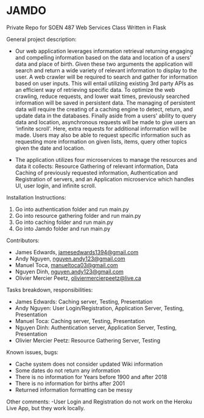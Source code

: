 # JAMDO
Private Repo for SOEN 487 Web Services Class Written in Flask

General project description:
- Our web application leverages information retrieval returning engaging and compelling information based on the data and location of a users' data and place of birth. Given these two arguments the application will search and return a wide variety of relevant information to display to the user. A web crawler will be required to search and gather for information based on user inputs. This will entail utilizing existing 3rd party APIs as an efficient way of retrieving specific data. To optimize the web crawling, reduce requests, and lower wait times, previously searched information will be saved in persistent data. The managing of persistent data will require the creating of a caching engine to detect, return, and update data in the databases. Finally aside from a users' ability to query data and location, asynchronous requests will be made to give users an 'infinite scroll'. Here, extra requests for additional information will be made. Users may also be able to request specific information such as requesting more information on given lists, items, query other topics given the date and location.

- The application utilizes four microservices to manage the resources and data it collects: Resource Gathering of relevant information, Data Caching of previously requested information, Authentication and Registration of servers, and an Application microservice which handles UI, user login, and infinite scroll.


Installation Instructions:
1. Go into authentication folder and run main.py
2. Go into resource gathering folder and run main.py
3. Go into caching folder and run main.py
4. Go into Jamdo folder and run main.py

Contributors:
- James Edwards, jamesedwards1394@gmail.com
- Andy Nguyen, nguyen.andy123@gmail.com
- Manuel Toca, manueltoca03@gmail.com
- Nguyen Dinh, nguyen.andy123@gmail.com
- Olivier Mercier Peetz, oliviermercierpeetz@live.ca


Tasks breakdown, responsibilities:
- James Edwards: Caching server, Testing, Presentation
- Andy Nguyen: User Login/Registration, Application Server, Testing, Presentation
- Manuel Toca: Caching server, Testing, Presentation
- Nguyen Dinh: Authentication server, Application Server, Testing, Presentation
- Olivier Mercier Peetz: Resource Gathering Server, Testing


Known issues, bugs:
- Cache system does not consider updated Wiki information
- Some dates do not return any information
- There is no information for Years before 1900 and after 2018
- There is no information for births after 2001
- Returned information formatting can be messy




Other comments:
 -User Login and Registration do not work on the Heroku Live App, but they work locally. 




